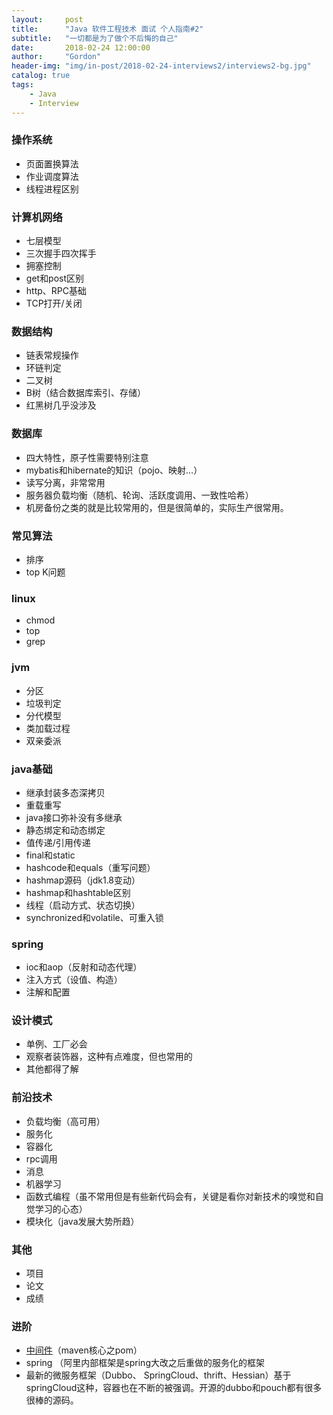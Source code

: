 ```yaml
---
layout:     post
title:      "Java 软件工程技术 面试 个人指南#2"
subtitle:   "一切都是为了做个不后悔的自己"
date:       2018-02-24 12:00:00
author:     "Gordon"
header-img: "img/in-post/2018-02-24-interviews2/interviews2-bg.jpg"
catalog: true
tags:
    - Java
    - Interview
---
```


### 操作系统
* 页面置换算法
* 作业调度算法
* 线程进程区别

### 计算机网络
* 七层模型
* 三次握手四次挥手
* 拥塞控制
* get和post区别
* http、RPC基础
* TCP打开/关闭


### 数据结构
* 链表常规操作
* 环链判定
* 二叉树
* B树（结合数据库索引、存储）
* 红黑树几乎没涉及

### 数据库
* 四大特性，原子性需要特别注意
* mybatis和hibernate的知识（pojo、映射…）
* 读写分离，非常常用
* 服务器负载均衡（随机、轮询、活跃度调用、一致性哈希）
* 机房备份之类的就是比较常用的，但是很简单的，实际生产很常用。

### 常见算法
* 排序
* top K问题

### linux
* chmod
* top 
* grep

### jvm
* 分区
* 垃圾判定
* 分代模型
* 类加载过程
* 双亲委派

### java基础
* 继承封装多态深拷贝
* 重载重写
* java接口弥补没有多继承
* 静态绑定和动态绑定
* 值传递/引用传递
* final和static
* hashcode和equals（重写问题）
* hashmap源码（jdk1.8变动）
* hashmap和hashtable区别
* 线程（启动方式、状态切换）
* synchronized和volatile、可重入锁

### spring
* ioc和aop（反射和动态代理）
* 注入方式（设值、构造）
* 注解和配置

### 设计模式
* 单例、工厂必会
* 观察者装饰器，这种有点难度，但也常用的
* 其他都得了解

### 前沿技术
* 负载均衡（高可用）
* 服务化
* 容器化
* rpc调用
* 消息
* 机器学习
* 函数式编程（虽不常用但是有些新代码会有，关键是看你对新技术的嗅觉和自觉学习的心态）
* 模块化（java发展大势所趋）

### 其他
* 项目
* 论文
* 成绩

### 进阶
* [中间件](http://blog.csdn.net/erlian1992/article/details/53906210)（maven核心之pom）
* spring （阿里内部框架是spring大改之后重做的服务化的框架
* 最新的微服务框架（Dubbo、 SpringCloud、thrift、Hessian）基于springCloud这种，容器也在不断的被强调。开源的dubbo和pouch都有很多很棒的源码。